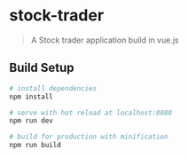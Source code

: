 # stock-trader

> A Stock trader application build in vue.js

## Build Setup

``` bash
# install dependencies
npm install

# serve with hot reload at localhost:8080
npm run dev

# build for production with minification
npm run build
```
